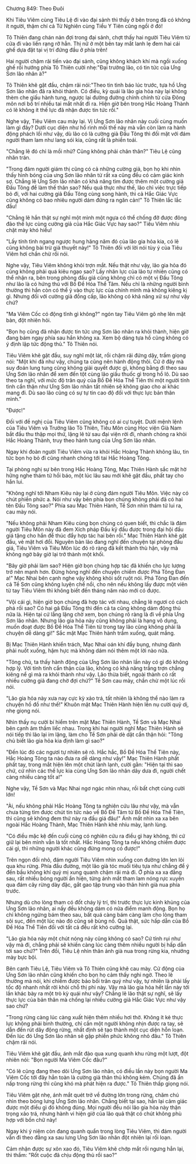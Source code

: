 




Chương 849: Theo Đuôi


Khi Tiêu Viêm cùng Tiêu Lệ đi vào đại sảnh thì thấy ở bên trong đã có không ít người, thậm chí cả Tử Nghiên cùng Tiểu Y Tiên cũng ngồi ở đó!

Tô Thiên đang chán nản đợi trong đại sảnh, chợt thấy hai người Tiêu Viêm từ cửa đi vào liền rạng rỡ hẳn. Thị nữ ở một bên tay mắt lanh lẹ đem hai cái ghế dựa đặt tại vị trí đứng đầu ở phía trên!

Hai người chậm rãi tiến vào đại sảnh, cũng không khách khí mà ngồi xuống ghế rồi hướng phía Tô Thiên cười nhẹ:"Đại trưởng lão, có tin tức của Ưng Sơn lão nhân à?"

Tô Thiên khẽ gật đầu, chậm rãi nói:"Theo tin tình báo lúc trước, tựa hồ Ưng Sơn lão nhân đã ra khỏi thành. Có điều, kỳ quái là lão gia hỏa này lại không thèm che giấu hành tung, ngược lại đường đường chính chính từ cửa Đông môn nơi bố trí nhiều tai mắt nhất đi ra. Hiện giờ bên trong Hắc Hoàng Thành có lẽ không ít thế lực đã nhận được tin tức rồi."

Nghe vậy, Tiêu Viêm cau mày lại. Vị Ưng Sơn lão nhân này cuối cùng muốn làm gì đây? Dưới cục diện như hổ rình mồi thế này mà vẫn còn làm ra hành động phách lối như vậy, dù lão có là cường giả Đấu Tông thì đối mặt với đám người tham lam như lang sói kia, cũng rất là phiền toái.

"Chẳng lẽ đó chỉ là mồi nhử? Cũng không phải chân thân?" Tiêu Lệ cũng nhăn trán.

"Trong đám người giám thị cũng có cả những cường giả, bọn họ khi nhìn thấy hình bóng của ưng Sơn lão nhân từ rất xa cũng đều có cảm giác kinh sợ. Chẳng lẽ Ưng Sơn lão nhân có khả năng tìm được thêm một cường giả Đấu Tông để làm thế thân sao? Nếu quả thực như thế, lão chỉ việc trực tiếp bỏ đi, với hai cường giả Đấu Tông cùng song hành, thì cả Hắc Giác Vực cũng không có bao nhiêu người dám đứng ra ngăn cản!" Tô Thiên lắc lắc đầu!

"Chẳng lẽ hắn thật sự nghĩ một mình một ngựa có thể chống đỡ được đông đảo thế lực cùng cường giả của Hắc Giác Vực hay sao?" Tiêu Viêm nhíu chặt mày khó hiểu!

"Lấy tính tình ngang ngược hung hăng năm đó của lão gia hỏa kia, có lẽ cũng không bài trừ giả thuyết này!" Tô Thiên đối với lời nói tùy ý của Tiêu Viêm hơi chần chừ rồi nói.

Nghe vậy, Tiêu Viêm không khỏi trợn mắt. Nếu thật như vậy, lão gia hỏa đó cũng không phải quá kiêu ngạo sao? Lấy nhãn lực của lão tự nhiên cũng có thể nhận ra, bên trong phòng đấu giá cũng không chỉ có một vị Đấu Tông như lão là có hứng thú với Bồ Đề Hóa Thể Tâm. Nếu chỉ là những người bình thường thì hắn còn có thể ỷ vào thực lực của chính mình mà không kiêng kị gì. Nhưng đối với cường giả đồng cấp, lão không có khả năng xử sự như vậy chứ?

"Ma Viêm Cốc có động tĩnh gì không?" ngón tay Tiêu Viêm gõ nhẹ lên mặt bàn, đột nhiên hỏi.

"Bọn họ cũng đã nhận được tin tức ưng Sơn lão nhân ra khỏi thành, hiện giờ đang bám ngay phía sau hắn không xa. Xem bộ dáng tựa hồ cũng không có ý định lập tức động thủ." Tô Thiên nói.

Tiêu Viêm khẽ gật đầu, suy nghĩ một lát, rồi chậm rãi đứng dậy, trầm giọng nói: "Một khi đã như vậy, chúng ta cũng nên hành động thôi. Cứ ở đây mà suy đoán lung tung cũng không giải quyết được gì, không bằng đi theo sau Ưng Sơn lão nhân để xem đến tột cùng lão giấu thuốc gì trong hồ lô. Dù sao theo ta nghĩ, với mức độ trân quý của Bồ Đề Hóa Thể Tiên thì một người tính tình cẩn thận như Ưng Sơn lão nhân tất nhiên sẽ không giao cho ai khác mang đi. Dù sao lão cũng có sự tự tin cao độ đối với thực lực bản thân mình."

"Được!"

Đối với đề nghị của Tiêu Viêm cũng không có ai cự tuyệt. Dưới mệnh lệnh của Tiêu Viêm và Trưởng lão Tô Thiên, Tiêu Môn cùng Học viện Già Nam bắt đầu thu thập mọi thứ, lặng lẽ từ sau đại viện rời đi, nhanh chóng ra khỏi Hắc Hoàng Thành, truy theo hành tung của Ưng Sơn lão nhân.

Ngay khi đoàn người Tiêu Viêm vừa ra khỏi Hắc Hoàng Thành không lâu, tin tức bọn họ bỏ đi cũng nhanh chóng tới tai Hắc Hoàng Tông.

Tại phòng nghị sự bên trong Hắc Hoàng Tông, Mạc Thiên Hành sắc mặt hờ hững nghe thám tử hồi báo, một lúc lâu sau mới khẽ gật đầu, phất tay cho hắn lui.

"Không nghĩ tới Nham Kiêu này lại ở cùng đám người Tiêu Môn. Việc này có chút phiền phức a. Nói như vậy bên phía bọn chúng không phải đã có hai tên Đấu Tông sao?" Phía sau Mạc Thiên Hành, Tề Sơn nhìn thám tử lui ra, cau mày nói.

"Nếu không phải Nham Kiêu cùng bọn chúng có quen biết, thì chắc là đám người Tiêu Môn này đã đem Xích pháp Đấu kỹ đấu được trong đại hội đấu giá tặng cho hắn để thúc đẩy hợp tác hai bên rồi." Mạc Thiên Hành khẽ gật đầu, vẻ mặt hơi đổi. Nguyên bản lão đang nghĩ đến chuyện tại phòng đấu giá, Tiêu Viêm và Tiêu Môn lúc đó rõ ràng đã kết thành thù hận, vậy mà không ngờ bây giờ lại trở thành một khối.

"Bây giờ phải làm sao? Hiện giờ bọn chúng hợp tác đã khiến cho lực lượng trở nên mạnh hơn. Đừng hòng nghĩ đến chuyện chiếm được Phá Tông Đan a!" Mạc Nhai bên cạnh nghe vậy không khỏi sốt ruột nói. Phá Tông Đan đến cả Tề Sơn cũng không luyện chế nổi, cho nên nếu không lấy được một viên từ tay Tiêu Viêm thì không biết đến tháng năm nào mới có được.

"Vội cái gì, hiện giờ bọn chúng đã hợp tác với nhau, chẳng lẽ ngươi có cách phá rối sao? Có hai gã Đấu Tông thì đến cả ta cũng không dám động thủ nữa là. Hiện tại cứ lẳng lặng chờ xem, bọn chúng rõ ràng là đi về phía Ưng Sơn lão nhân. Nhưng lão gia hỏa này cũng không phải là hạng vô dụng, muốn đoạt được Bồ Đề Hóa Thể Tiên từ trong tay lão cũng không phải là chuyện dễ dàng gì!" Sắc mặt Mạc Thiên hành trầm xuống, quát mắng.

Bị Mạc Thiên Hành khiển trách, Mạc Nhai oán khí đầy bụng, nhưng đành phải nuốt xuống, hậm hực mà không dám nói thêm một lời nào nữa.

"Tông chủ, ta thấy hành động của Ưng Sơn lão nhân lần này có gì đó không hợp lý. Với tính tình cẩn thận của lão, không có khả năng trắng trợn chẳng kiêng nể gì mà ra khỏi thành như vậy. Lão thừa biết, ngoài thành có rất nhiều cường giả đang chờ đợi chứ?" Tề Sơn cau mày, chần chừ một lúc rồi nói.

"Lão gia hỏa này xưa nay cực kỳ xảo trá, tất nhiên là không thể nào làm ra chuyện hồ đồ như thế!" Khuôn mặt Mạc Thiên Hành hiện lên nụ cười quỷ dị, nhẹ giọng nói.

Nhìn thấy nụ cười bí hiểm trên mặt Mạc Thiên Hành, Tề Sơn và Mạc Nhai bên cạnh âm thầm liếc nhau. Trong khi hai người nghĩ Mạc Thiên Hành sẽ nói tiếp thì lão lại im lặng, làm cho Tề Sơn phải dè dặt cẩn thận hỏi: "Tông chủ biết lão gia hỏa kia định làm gì sao?"

"Đến lúc đó các ngươi tự nhiên sẽ rõ. Hắc hắc, Bồ Đề Hóa Thể Tiên này, Hắc Hoàng Tông ta nào đưa ra dễ dàng như vậy!" Mạc Thiên Hành phất phất tay, trong mắt hiện lên một chút lành lạnh, cười gằn: "Hiện tại thì sao chứ, cứ nhìn các thế lực kia cùng Ưng Sơn lão nhân dây dưa đi, người chết càng nhiều càng tốt a!"

Nghe vậy, Tề Sơn và Mạc Nhai ngơ ngác nhìn nhau, rồi bất chợt cùng cười lớn!

"Ài, nếu không phải Hắc Hoàng Tông ta nghiên cứu lâu như vậy, mà vẫn chưa từng tìm được chút tin tức nào về Bồ Đề Tâm từ Bồ Đề Hóa Thể Tiên, thì cũng sẽ không đem thứ này ra đấu giá đâu!" Ánh mắt nhìn xa xa bên ngoài Hắc Hoàng Thành, Mạc Thiên Hành khẽ nhíu mày, lạnh lùng.

"Có điều mặc kệ đến cuối cùng có nghiên cứu ra điều gì hay không, thì cứ giữ lại bên mình vẫn là tốt nhất. Hắc Hoàng Tông ta nếu không chiếm được cái gì, thì những người khác cũng đừng mong có được!"

Trên ngọn đồi nhỏ, đám người Tiêu Viêm nhìn xuống con đường lớn len lỏi qua khu rừng. Phía đầu đường, một lão già tóc muối tiêu tựa như chẳng để ý đến bầu không khí quỷ mị xung quanh chậm rãi mà đi. Ở phía xa xa đằng sau, rất nhiều bóng người ẩn hiện, từng ánh mắt tham lam nóng rực xuyên qua đám cây rừng dày đặc, gắt gao tập trung vào thân hình già nua phía trước.

Nhưng dù cho lòng tham có đốt cháy lý trí, thì trước thực lực kinh khủng của Ưng Sơn lão nhân, ai nấy đều không dám có nửa điểm manh động. Bọn họ chỉ không ngừng bám theo sau, bất quá càng bám càng làm cho lòng tham sôi sục, đến một lúc nào đó cũng sẽ bùng nổ. Quả thật, sức hấp dẫn của Bồ Đề Hóa Thể Tiên đối với tất cả đều rất khó cưỡng lại.

"Lão gia hỏa này một chút nóng nảy cũng không có sao? Cứ tỉnh rụi như vậy mà đi, chẳng phải sẽ khiến càng lúc càng thêm nhiều người bị hấp dẫn tới sao chứ?" Trên đồi, Tiêu Lệ nhìn thân ảnh già nua trong rừng kia, nhướng mày bực bội.

Bên cạnh Tiêu Lệ, Tiêu Viêm và Tô Thiên cũng khẽ cau mày. Cử động của Ưng Sơn lão nhân cũng khiến cho bọn họ cảm thấy nghi ngờ. Theo lẽ thường mà nói, khi chiếm được bảo bối trân quý như vậy, tự nhiên là phải lấy tốc độ nhanh nhất rời khỏi chỗ thị phi này. Vậy mà lão gia hỏa hết lần này tới lần khác bày ra một trò kỳ quái như vậy? Chẳng lẽ lão thật sự nghĩ, sẽ lấy thực lực của bản thân mà chống lại nhiều cường giả Hắc Giác Vực như vậy sao chứ?

"Trong rừng càng lúc càng xuất hiện thêm nhiều hơi thở. Không ít kẻ thực lực không phải bình thường, chỉ cần một người không nhịn được ra tay, sẽ dẫn đến rút dây động rừng, nhất định sẽ tạo thành một cục diện hỗn loạn. Đến lúc đó Ưng Sơn lão nhân sẽ gặp phiền phức không nhỏ đâu." Tô Thiên chậm rãi nói.

Tiêu Viêm khẽ gật đầu, ánh mắt đảo qua xung quanh khu rừng một lượt, đột nhiên nói: "Bọn người Ma Viêm Cốc đâu?"

"Có lẽ cũng đang theo dõi Ưng Sơn lão nhân, có điều lần này bọn người Ma Viêm Cốc tới đây hẳn toàn là cường giả thân thủ không kém. Chúng đã ẩn nấp trong rừng thì cũng khó mà phát hiện ra được." Tô Thiên thấp giọng nói.

Tiêu Viêm gật nhẹ, ánh mắt quét trở về đường lớn trong rừng, chăm chú nhìn theo bóng lưng Ưng Sơn lão nhân. Chẳng biết tại sao, hắn lại cảm giác được một điều gì đó không đúng. Mọi người đều nói lão gia hỏa này thận trọng xảo trá, nhưng hành vi hiện giờ của lão quả thật có chút không phù hợp với bốn chữ này!

Ngay khi ý niệm còn đang quanh quẩn trong lòng Tiêu Viêm, thì đám người vẫn đi theo đằng xa sau lưng Ưng Sơn lão nhân đột nhiên lại rối loạn.

Cảm nhận được sự xôn xao đó, Tiêu Viêm khẽ chớp mắt rồi ngưng hẳn lại, thì thầm: "Rốt cuộc đã chịu động thủ rồi sao?"




